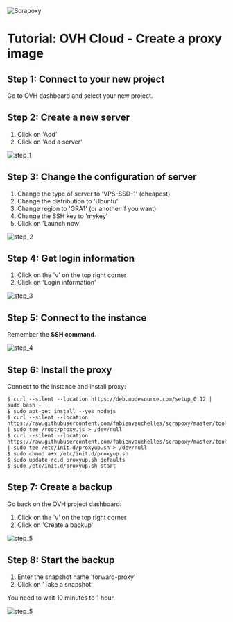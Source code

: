 ![Scrapoxy](https://raw.githubusercontent.com/fabienvauchelles/scrapoxy/master/docs/logo.png)


# Tutorial: OVH Cloud - Create a proxy image

## Step 1: Connect to your new project

Go to OVH dashboard and select your new project.


## Step 2: Create a new server

1. Click on 'Add'
2. Click on 'Add a server'

![step_1](https://raw.githubusercontent.com/fabienvauchelles/scrapoxy/master/docs/standard/providers/ovhcloud/create_image/step_1.jpg)


## Step 3: Change the configuration of server

1. Change the type of server to 'VPS-SSD-1' (cheapest)
2. Change the distribution to 'Ubuntu'
3. Change region to 'GRA1' (or another if you want)
4. Change the SSH key to 'mykey'
5. Click on 'Launch now'

![step_2](https://raw.githubusercontent.com/fabienvauchelles/scrapoxy/master/docs/standard/providers/ovhcloud/create_image/step_2.jpg)


## Step 4: Get login information

1. Click on the 'v' on the top right corner
2. Click on 'Login information'

![step_3](https://raw.githubusercontent.com/fabienvauchelles/scrapoxy/master/docs/standard/providers/ovhcloud/create_image/step_3.jpg)


## Step 5: Connect to the instance

Remember the **SSH command**.


![step_4](https://raw.githubusercontent.com/fabienvauchelles/scrapoxy/master/docs/standard/providers/ovhcloud/create_image/step_4.jpg)


## Step 6: Install the proxy 

Connect to the instance and install proxy:

```
$ curl --silent --location https://deb.nodesource.com/setup_0.12 | sudo bash -
$ sudo apt-get install --yes nodejs
$ curl --silent --location https://raw.githubusercontent.com/fabienvauchelles/scrapoxy/master/tools/install/proxy.js | sudo tee /root/proxy.js > /dev/null
$ curl --silent --location https://raw.githubusercontent.com/fabienvauchelles/scrapoxy/master/tools/install/proxyup.sh | sudo tee /etc/init.d/proxyup.sh > /dev/null
$ sudo chmod a+x /etc/init.d/proxyup.sh
$ sudo update-rc.d proxyup.sh defaults
$ sudo /etc/init.d/proxyup.sh start
```


## Step 7: Create a backup

Go back on the OVH project dashboard:

1. Click on the 'v' on the top right corner
2. Click on 'Create a backup'

![step_5](https://raw.githubusercontent.com/fabienvauchelles/scrapoxy/master/docs/standard/providers/ovhcloud/create_image/step_5.jpg)


## Step 8: Start the backup

1. Enter the snapshot name 'forward-proxy'
2. Click on 'Take a snapshot'

You need to wait 10 minutes to 1 hour.

![step_5](https://raw.githubusercontent.com/fabienvauchelles/scrapoxy/master/docs/standard/providers/ovhcloud/create_image/step_6.jpg)